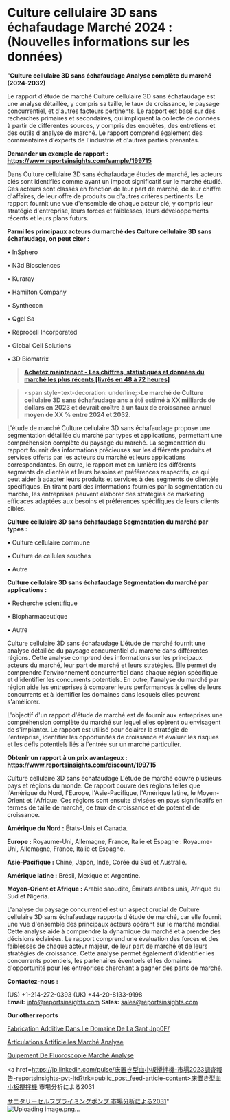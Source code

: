 # Culture cellulaire 3D sans échafaudage Marché 2024 : (Nouvelles informations sur les données)

"<strong>Culture cellulaire 3D sans échafaudage Analyse complète du marché (2024-2032)</strong>

Le rapport d'étude de marché Culture cellulaire 3D sans échafaudage est une analyse détaillée, y compris sa taille, le taux de croissance, le paysage concurrentiel, et d'autres facteurs pertinents. Le rapport est basé sur des recherches primaires et secondaires, qui impliquent la collecte de données à partir de différentes sources, y compris des enquêtes, des entretiens et des outils d'analyse de marché. Le rapport comprend également des commentaires d'experts de l'industrie et d'autres parties prenantes.

<strong>Demander un exemple de rapport : </strong><strong><a href=https://www.reportsinsights.com/sample/199715>https://www.reportsinsights.com/sample/199715</a></strong>

Dans Culture cellulaire 3D sans échafaudage études de marché, les acteurs clés sont identifiés comme ayant un impact significatif sur le marché étudié. Ces acteurs sont classés en fonction de leur part de marché, de leur chiffre d'affaires, de leur offre de produits ou d'autres critères pertinents. Le rapport fournit une vue d'ensemble de chaque acteur clé, y compris leur stratégie d'entreprise, leurs forces et faiblesses, leurs développements récents et leurs plans futurs.

<strong>Parmi les principaux acteurs du marché des Culture cellulaire 3D sans échafaudage, on peut citer :</strong>

• InSphero

• N3d Biosciences

• Kuraray

• Hamilton Company

• Synthecon

• Qgel Sa

• Reprocell Incorporated

• Global Cell Solutions

• 3D Biomatrix

<blockquote><a href=https://reportsinsights.com/buynow/199715><span style=text-decoration: underline;><strong>Achetez maintenant - Les chiffres, statistiques et données du marché les plus récents [livrés en 48 à 72 heures]</strong></span></a></blockquote>
<blockquote>
<div class=group w-full text-gray-800 dark:text-gray-100 border-b border-black/10 dark:border-gray-900/50 bg-gray-50 dark:bg-[#444654]>
<div class=flex p-4 gap-4 text-base md:gap-6 md:max-w-2xl lg:max-w-xl xl:max-w-3xl md:py-6 lg:px-0 m-auto>
<div class=relative flex flex-col w-[calc(100%-50px)] gap-1 md:gap-3 lg:w-[calc(100%-115px)]>
<div class=flex flex-grow flex-col gap-3>
<div class=min-h-[20px] flex flex-col items-start gap-4 whitespace-pre-wrap break-words>
<div class=result-streaming markdown prose w-full break-words dark:prose-invert light>

<span style=text-decoration: underline;><strong>Le marché de Culture cellulaire 3D sans échafaudage ans a été estimé à XX milliards de dollars en 2023 et devrait croître à un taux de croissance annuel moyen de XX % entre 2024 et 2032.</strong></span>

</div>
</div>
</div>
</div>
</div>
</div></blockquote>
L'étude de marché Culture cellulaire 3D sans échafaudage propose une segmentation détaillée du marché par types et applications, permettant une compréhension complète du paysage du marché. La segmentation du rapport fournit des informations précieuses sur les différents produits et services offerts par les acteurs du marché et leurs applications correspondantes. En outre, le rapport met en lumière les différents segments de clientèle et leurs besoins et préférences respectifs, ce qui peut aider à adapter leurs produits et services à des segments de clientèle spécifiques. En tirant parti des informations fournies par la segmentation du marché, les entreprises peuvent élaborer des stratégies de marketing efficaces adaptées aux besoins et préférences spécifiques de leurs clients cibles.

<strong>Culture cellulaire 3D sans échafaudage Segmentation du marché par types :</strong>

• Culture cellulaire commune

• Culture de cellules souches

• Autre

<strong>Culture cellulaire 3D sans échafaudage Segmentation du marché par applications :</strong>

• Recherche scientifique

• Biopharmaceutique

• Autre

Culture cellulaire 3D sans échafaudage L'étude de marché fournit une analyse détaillée du paysage concurrentiel du marché dans différentes régions. Cette analyse comprend des informations sur les principaux acteurs du marché, leur part de marché et leurs stratégies. Elle permet de comprendre l'environnement concurrentiel dans chaque région spécifique et d'identifier les concurrents potentiels. En outre, l'analyse du marché par région aide les entreprises à comparer leurs performances à celles de leurs concurrents et à identifier les domaines dans lesquels elles peuvent s'améliorer.

L'objectif d'un rapport d'étude de marché est de fournir aux entreprises une compréhension complète du marché sur lequel elles opèrent ou envisagent de s'implanter. Le rapport est utilisé pour éclairer la stratégie de l'entreprise, identifier les opportunités de croissance et évaluer les risques et les défis potentiels liés à l'entrée sur un marché particulier.

<strong>Obtenir un rapport à un prix avantageux : <a href=https://www.reportsinsights.com/discount/199715>https://www.reportsinsights.com/discount/199715</a></strong>

Culture cellulaire 3D sans échafaudage L'étude de marché couvre plusieurs pays et régions du monde. Ce rapport couvre des régions telles que l'Amérique du Nord, l'Europe, l'Asie-Pacifique, l'Amérique latine, le Moyen-Orient et l'Afrique. Ces régions sont ensuite divisées en pays significatifs en termes de taille de marché, de taux de croissance et de potentiel de croissance.

<strong>Amérique du Nord :</strong> États-Unis et Canada.

<strong>Europe :</strong> Royaume-Uni, Allemagne, France, Italie et Espagne : Royaume-Uni, Allemagne, France, Italie et Espagne.

<strong>Asie-Pacifique :</strong> Chine, Japon, Inde, Corée du Sud et Australie.

<strong>Amérique latine :</strong> Brésil, Mexique et Argentine.

<strong>Moyen-Orient et Afrique :</strong> Arabie saoudite, Émirats arabes unis, Afrique du Sud et Nigeria.

L'analyse du paysage concurrentiel est un aspect crucial de Culture cellulaire 3D sans échafaudage rapports d'étude de marché, car elle fournit une vue d'ensemble des principaux acteurs opérant sur le marché mondial. Cette analyse aide à comprendre la dynamique du marché et à prendre des décisions éclairées. Le rapport comprend une évaluation des forces et des faiblesses de chaque acteur majeur, de leur part de marché et de leurs stratégies de croissance. Cette analyse permet également d'identifier les concurrents potentiels, les partenaires éventuels et les domaines d'opportunité pour les entreprises cherchant à gagner des parts de marché.

<strong>Contactez-nous :</strong>

(US) +1-214-272-0393
(UK) +44-20-8133-9198
<strong>Email:</strong> <a>info@reportsinsights.com</a>
<strong>Sales:</strong> <a>sales@reportsinsights.com</a>

<strong>Our other reports</strong>

<a href=https://www.linkedin.com/pulse/fabrication-additive-dans-le-domaine-de-la-sant%C3%A9-jnp0f/>Fabrication Additive Dans Le Domaine De La Sant Jnp0F/</a>

<a href=https://www.linkedin.com/pulse/articulations-artificielles-march%C3%A9-segmentation-bk98f/>Articulations Artificielles Marché Analyse</a>

<a href=https://www.linkedin.com/pulse/%C3%A9quipement-de-fluoroscopie-march%C3%A9-impact-ynqsf/>Quipement De Fluoroscopie Marché Analyse</a>

<a href=https://jp.linkedin.com/pulse/床置き型血小板攪拌機-市場2023調査報告-reportsinsights-pvt-ltd?trk=public_post_feed-article-content>床置き型血小板攪拌機 市場分析による2031</a>

<a href=https://www.linkedin.com/pulse/サニタリーセルフプライミングポンプ-市場2023調査報告-reportsinsights-pvt-ltd/>サニタリーセルフプライミングポンプ 市場分析による2031</a>"
![Uploading image.png…]()
